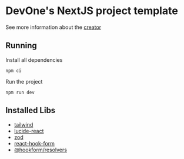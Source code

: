 # DevOne's NextJS project template

See more information about the [creator](https://marcosvenicius.com.br)

## Running

Install all dependencies

```console
npm ci
```

Run the project

```console
npm run dev
```

## Installed Libs

- [tailwind](https://tailwindcss.com/)
- [lucide-react](https://lucide.dev/)
- [zod](https://zod.dev/)
- [react-hook-form](https://react-hook-form.com/)
- [@hookform/resolvers](https://github.com/react-hook-form/resolvers)
